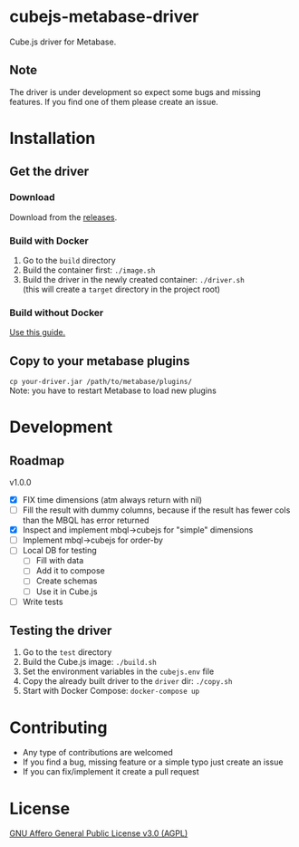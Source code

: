 # cubejs-metabase-driver
Cube.js driver for Metabase.
## Note
The driver is under development so expect some bugs and missing features. If you find one of them please create an issue.
# Installation
## Get the driver
### Download
Download from the [releases](https://github.com/lili-data/metabase-cubejs-driver/releases).
### Build with Docker
1. Go to the `build` directory
2. Build the container first: `./image.sh`
3. Build the driver in the newly created container: `./driver.sh`  
   (this will create a `target` directory in the project root)

### Build without Docker
[Use this guide.](https://github.com/tlrobinson/metabase-http-driver/blob/master/README.md#building-the-driver)

## Copy to your metabase plugins
`cp your-driver.jar /path/to/metabase/plugins/`  
Note: you have to restart Metabase to load new plugins

# Development
## Roadmap
v1.0.0
- [x] FIX time dimensions (atm always return with nil)
- [ ] Fill the result with dummy columns, because if the result has fewer cols than the MBQL has error returned
- [x] Inspect and implement mbql->cubejs for "simple" dimensions
- [ ] Implement mbql->cubejs for order-by
- [ ] Local DB for testing
  - [ ] Fill with data
  - [ ] Add it to compose
  - [ ] Create schemas
  - [ ] Use it in Cube.js
- [ ] Write tests

## Testing the driver
1. Go to the `test` directory
2. Build the Cube.js image: `./build.sh`
3. Set the environment variables in the `cubejs.env` file
4. Copy the already built driver to the `driver` dir: `./copy.sh`
5. Start with Docker Compose: `docker-compose up`

# Contributing
- Any type of contributions are welcomed
- If you find a bug, missing feature or a simple typo just create an issue
- If you can fix/implement it create a pull request

# License
[GNU Affero General Public License v3.0 (AGPL)](https://github.com/lili-data/metabase-cubejs-driver/blob/master/LICENSE)